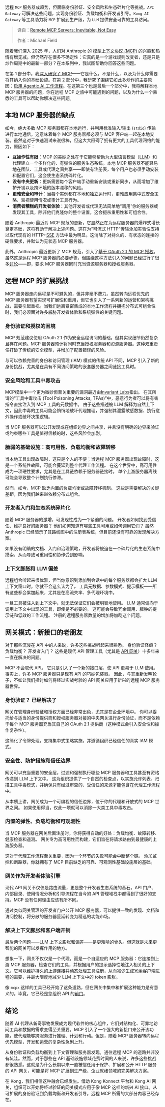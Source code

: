 
<!--
title: 远程MCP服务器：必然趋势，并非易事
cover: https://cdn.thenewstack.io/media/2025/05/b5587e00-remote-mcp-servers.jpg
summary: 远程 `MCP` 服务器成趋势，但面临身份验证、安全风险和生态碎片化等挑战。`API Gateway` 可解决这些问题，实现身份验证、负载均衡和开发者引导。`Kong AI Gateway` 等工具助力将 `MCP` 扩展到生产级，为 `LLM` 提供安全可靠的工具访问。
-->

远程 `MCP` 服务器成趋势，但面临身份验证、安全风险和生态碎片化等挑战。`API Gateway` 可解决这些问题，实现身份验证、负载均衡和开发者引导。`Kong AI Gateway` 等工具助力将 `MCP` 扩展到生产级，为 `LLM` 提供安全可靠的工具访问。

> 译自：[Remote MCP Servers: Inevitable, Not Easy](https://thenewstack.io/remote-mcp-servers-inevitable-not-easy/)
> 
> 作者：Michael Field

随着我们深入 2025 年，人们对 Anthropic 的 [模型上下文协议 (MCP)](https://thenewstack.io/model-context-protocol-a-primer-for-the-developers/) 的兴趣和热情有增无减。但仍然存在很多不确定性：它真的是一个游戏规则改变者，还是只是炒作周期中的最新一部分？在本系列中，我试图帮助你回答这些问题。

在第 1 部分中，我[深入研究了 MCP](https://thenewstack.io/what-is-mcp-game-changer-or-just-more-hype)——它是什么，不是什么，以及为什么你需要将其纳入你的基础设施。在第 2 部分中，我研究了围绕它如此多炒作的主要原因：[启用 Agentic AI 工作流程](https://thenewstack.io/how-mcp-enables-agentic-ai-workflows/)。在这第三个也是最后一个部分中，我将解释本地 MCP 服务器的问题，你在远程 MCP 之旅中可能遇到的问题，以及为什么一个熟悉的工具可以帮助你解决这些问题。

## 本地 MCP 服务器的缺点

如今，绝大多数 MCP 服务器都在本地运行，并利用标准输入/输出 (`stdio`) 传输进行本地通信。这意味着每个 MCP 服务器都必须与 MCP 客户端一起在本地安装。虽然这对于快速测试来说很棒，但这大大阻碍了拥有更大的工具代理网络的能力，原因如下：

- **互操作性有限**：MCP 的美妙之处在于它能够帮助为大型语言模型（[LLM](https://thenewstack.io/what-is-a-large-language-model/)）和代理建立一个多样化的、有弹性的服务生态系统。本地 MCP 服务器不能轻易地在团队、工具或代理之间共享——即使有注册表，每个用户也必须手动安装和配置它们，这会使生态系统碎片化。
- **没有中央更新**：更新需要每个客户端手动重新安装或重新同步，从而增加了维护开销以及跨环境的版本漂移的风险。
- **更难安全和审计**：当每个实例都在本地和独立运行时，更难应用集中式安全策略、监视使用情况或审计工具行为。
- **消费者糟糕的开发者体验**：其他开发者或代理无法简单地“调用”你的服务器或发现其工具，除非他们克隆你的整个设置，这会扼杀重用性和可组合性。

随着 Anthropic 最近对 MCP 规范的更新，它显然正在为远程服务器的爆炸式增长奠定基础，这将有助于解决上述问题。这在为“可流式 HTTP”传输添加实验性支持以取代现有的 HTTP+[SSE](https://modelcontextprotocol.io/docs/concepts/transports#server-sent-events-sse) 方法中最为明显。这消除了对持久的、有状态的连接的硬性要求，并默认为无状态 MCP 服务器。

此外，Anthropic 最近更新了 MCP 规范，引入了[基于 OAuth 2.1 的 MCP 授权](https://modelcontextprotocol.io/specification/2025-03-26)。虽然这是远程 MCP 服务器的必要步骤，但围绕这种方法引入的问题已经进行了很多[讨论](https://github.com/modelcontextprotocol/modelcontextprotocol/issues/205)——即，要求 MCP 服务器同时充当资源服务器和授权服务器。

## 远程 MCP 的扩展挑战

MCP 服务器走向远程是不可避免的，但并非毫不费力。虽然转向远程优先的 MCP 服务器有望实现可扩展性和重用，但它也引入了一系列新的运营和架构挑战，需要引起重视。当我们远离紧密集成的本地工作流程并拥抱分布式可组合性时，我们必须面对许多威胁开发者体验和系统弹性的关键问题。

### 身份验证和授权的困境

MCP 规范建议使用 OAuth 2.1 作为安全远程访问的基础，但其实现细节仍然复杂且存在问题。MCP 服务器预计将同时充当授权服务器和资源服务器。这种双重责任打破了传统的安全模型，并增加了配置错误的风险。

与可以依赖完善的身份和访问管理 (IAM) 模式的传统 API 不同，MCP 引入了新的身份挑战，尤其是在具有不同访问策略的嵌套服务器之间链接工具时。

### 安全风险和工具中毒攻击
MCP模型中一个更为微妙但至关重要的漏洞最近由[Invariant Labs](https://invariantlabs.ai/blog/mcp-security-notification-tool-poisoning-attacks)指出。 在其所谓的“工具中毒攻击 (Tool Poisoning Attacks, TPAs)”中，恶意行为者可以将有害指令直接注入到 MCP 工具的元数据中。 由于这些描述被 LLM 解释为自然上下文，因此中毒的工具可能会悄悄地破坏代理推理，并强制其泄露敏感数据、执行意外操作或破坏决策逻辑。

当 MCP 服务器可以公开发现或在组织边界之间共享，并且没有明确的边界来验证或约束哪些工具是值得信赖的时，这些风险会加剧。

### 脆弱的基础设施：高可用性、负载均衡和故障转移

当本地工具出现故障时，这只是个人的不便；当远程 MCP 服务器出现故障时，这是一个系统性故障，可能会蔓延到整个代理工作流程。 在这个世界中，高可用性成为一项硬性要求，尤其是在工具链依赖于服务器链接时。 单个上游服务器离线可能会导致整个计划执行停滞。

然而，如今，MCP 缺乏内置的负载均衡或故障转移机制。 这些是需要解决的关键差距，因为我们越来越依赖分布式组合。

### 开发者入门和生态系统碎片化

随着 MCP 服务器的激增，可发现性成为一个紧迫的问题。 开发者如何找到受信任、维护良好的服务器？ 他们如何知道有哪些工具可用或如何调用它们？ 虽然 Anthropic 已经暗示了其路线图中的注册表系统，但目前还没有可靠的发现解决方案。

如果没有明确的文档、入门和治理策略，开发者将被迫在一个碎片化的生态系统中摸索，从而导致可重用性和协作受到影响。

### 上下文膨胀和 LLM 偏差

远程组合听起来很优雅，但当你意识到添加到会话中的每个服务器都会扩大 LLM 上下文窗口时，你就不会这么认为了。 工具元数据、参数模式、提示模板——所有这些都会累加起来，尤其是在高流失率、多代理环境中。

一旦工具被注入到上下文中，就无法保证它们会被明智地使用。 LLM 通常偏向于调用上下文中出现的工具，即使是不必要的。 这可能会导致冗余调用、臃肿的提示链和低效的工作流程。 注册的远程服务器数量的增加将加剧这个问题。

## 网关模式：新接口的老朋友

对于那些沉浸在 API 中的人来说，许多这些挑战听起来很熟悉。 身份验证怪癖？ 负载均衡？ 开发者入门？ 这些是现代 API 管理工具（尤其是 [API 网关](https://thenewstack.io/ai-gateways-vs-api-gateways-whats-the-difference/)）十多年来一直在解决的问题。

MCP 不会取代 API。 它只是引入了一个新的接口层，使 API 更易于 LLM 使用。 事实上，许多 MCP 服务器只是现有 API 的巧妙包装器。 因此，与其重新发明轮子，不如让我们探讨如何将经过实战考验的 API 网关应用于新兴的远程 MCP 服务器世界。

### 身份验证？ 已经解决了

网关在管理身份验证和授权方面已经非常出色，尤其是在企业环境中。 你可以委托给与适当的身份提供商和授权服务器对接的中央网关进行身份验证，而不是依赖于每个 MCP 服务器充当其自己的 OAuth 2.1 提供商（这种模式会引入安全性和操作复杂性）。

这简化了令牌处理，支持集中式策略实施，并遵循组织已经信任的真实 IAM 模式。

### 安全性、防护措施和信任边界

网关可以充当重要的安全层，过滤和强制执行哪些 MCP 服务器和工具甚至有资格传递到 LLM 上下文中。 这为组织提供了一个自然的检查点，以实施允许列表、扫描工具中毒模式，并确保只有经过审查的、受信任的来源才能包含在代理工作流程中。

从本质上讲，网关成为一个可编程的信任边界，位于你的代理和开放式的 MCP 世界之间。 如果使用得当，仅此一项就可以消除一大类工具中毒攻击。

### 内置的弹性、负载均衡和可观测性

当 MCP 服务器在网关后面注册时，你将获得自动的好处：负载均衡、故障转移、健康检查和遥测。 网关专为高可用性而构建，它们旨在将请求路由到最健康的上游服务器。

这对于代理工作流程至关重要，因为一个环节的失败可能会中断整个链。 添加监控和断路器，你就拥有了 MCP 目前缺乏的可靠、可观测性基础设施层的基础。

### 网关作为开发者体验引擎
现代 API 网关不仅仅是路由流量，更是整个开发者生态系统的基石。API 门户、内部目录、使用情况分析和引导流程在当今的 API 管理堆栈中都得到了很好的支持。MCP 没有任何理由应该有所不同。

通过类似网关管理的开发者门户公开 MCP 服务器，可以提供一致的发现、文档和访问控制，将分散的服务器蔓延转变为精选的功能市场。

### 解决上下文膨胀和客户端开销

最后两个问题——LLM 上下文膨胀和偏差——是更难啃的骨头。但这就是未来更智能的网关可以发挥作用的地方。

想象一下，网关不仅仅是一个代理，而是一个自适应的 MCP 服务器：它连接到上游 MCP 服务器，检查它们的工具，并根据用户的提示选择性地注入相关的上下文。它可以维护持久的上游连接并动态处理工具注册，从而减少生成冗余客户端进程的需要，并最大限度地减少 LLM 上下文中的 token 膨胀。

像 `mcpx` 这样的工具已经开始了这条道路，但在网关中集中和扩展这种能力是有意义的。毕竟，它已经是您组织 API 的[前门](https://thenewstack.io/api-gateway-checklist-how-strong-is-your-apis-front-door/)。

## 结论

随着 AI 代理从新奇事物发展成为现代软件的核心组件，它们对结构化、可靠地访问工具和数据的需求变得至关重要。MCP 引入了一个强大的新接口来公开该功能，使代理能够跨服务进行推理、计划和行动。但是，随着 MCP 服务器转向远程优先模型，开发和运营的复杂性急剧上升。

从身份验证和负载均衡到上下文管理和服务器发现，通往远程 MCP 的道路并非没有坑洼。然而，对于那些在 API 基础设施领域花费时间的人来说，许多这些挑战都很熟悉。这就是为什么长期以来一直被信任用于保护、扩展和公开 HTTP 服务的 API 网关，可能是将 MCP 扩展到生产级、企业就绪领域的完美解决方案。

在 Kong，我们相信这种融合已经发生。借助 Kong Konnect 平台和 Kong AI 网关，组织可以开始将经过验证的网关模式应用于像 MCP 这样的新兴 AI 接口。从可扩展的身份验证到负载均衡和开发者引导，远程 MCP 所需的大部分内容已经存在。